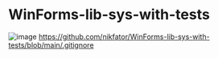 # WinForms-lib-sys-with-tests
![image](https://github.com/user-attachments/assets/874e1e29-f48a-4a0b-b4e1-299063b714b3)
https://github.com/nikfator/WinForms-lib-sys-with-tests/blob/main/.gitignore

